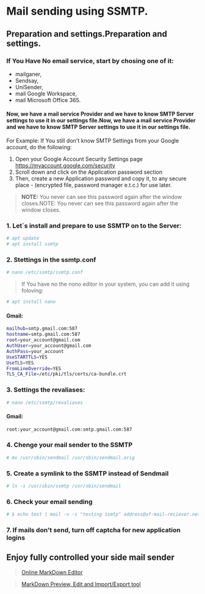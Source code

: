 # Mail sending using SSMTP.
## Preparation and settings.Preparation and settings.

### If You Have No email service, start by chosing one of it:
- mailganer,
- Sendsay,
- UniSender,
- mail Google Workspace,
- mail Microsoft Office 365.

#### Now, we have a mail service Provider and we have to know SMTP Server settings to use it in our settings file.Now, we have a mail service Provider and we have to know SMTP Server settings to use it in our settings file.
For Example:
If You still don't know SMTP Settings from your Google account, do the following:
1. Open your Google Account Security Settings page https://myaccount.google.com/security
2. Scroll down and click on the Application password section
3. Then, create a new Application password and copy it, to any secure place - (encrypted file, password manager e.t.c.) for use later.
> **NOTE:** You never can see this password again after the window closes.NOTE: You never can see this password again after the window closes.

### 1. Let`s install and prepare to use SSMTP on to the Server:
```bash
# apt update
# apt install ssmtp
```
### 2. Stettings in the ssmtp.conf
```bash
# nano /etc/ssmtp/ssmtp.conf
```
> If You have no the nono  editor in your system, you can add it using foloving:
```bash
# apt install nano
```

#### Gmail:
```bash
mailhub=smtp.gmail.com:587
hostname=smtp.gmail.com:587
root=your_account@gmail.com
AuthUser=your_account@gmail.com
AuthPass=your_account
UseSTARTTLS=YES
UseTLS=YES
FromLineOverride=YES
TLS_CA_File=/etc/pki/tls/certs/ca-bundle.crt
```
### 3. Settings the revaliases:
```bash
# nano /etc/ssmtp/revaliases
```
#### Gmail:
```bash
root:your_account@gmail.com:smtp.gmail.com:587
```
### 4. Chenge your mail sender to the SSMTP
```bash
# mv /usr/sbin/sendmail /usr/sbin/sendmail.orig
```

### 5. Create a symlink to the SSMTP instead of Sendmail
```bash
# ln -s /usr/sbin/ssmtp /usr/sbin/sendmail
```
### 6. Check your email sending
```bash
# $ echo test | mail -v -s "testing ssmtp" address@of-mail-reciever.net
```
### 7. If mails don't send, turn off captcha for new application logins

## Enjoy fully controlled your side mail sender

> [Online MarkDown Editor](http://https://pandao.github.io/editor.md/en.html "Online MarkDown Editor")

> [MarkDown Preview, Edit and Import/Export tool](https://dillinger.io/ "MarkDown Preview, Edit and Import/Export tool")
